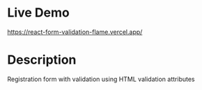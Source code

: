# Live Demo

https://react-form-validation-flame.vercel.app/

# Description

Registration form with validation using HTML validation attributes
